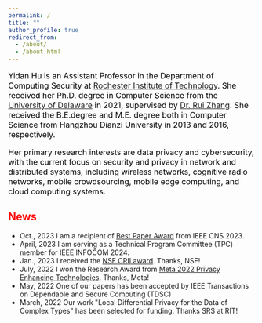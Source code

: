 ```yaml
---
permalink: /
title: ""
author_profile: true
redirect_from: 
  - /about/
  - /about.html
---  
```



<p style='font-size:16px;color:black'>Yidan Hu is an Assistant Professor in the Department of Computing Security at <a href='https://www.rit.edu/' target='_blank'>Rochester Institute of Technology</a>. She received her Ph.D. degree in Computer Science from the <a href='https://www.udel.edu/' target='_blank'>University of Delaware</a> in 2021, supervised by <a href='https://www.eecis.udel.edu/~ruizhang/' target='_blank'>Dr. Rui Zhang</a>. She received the B.E.degree and M.E. degree both in Computer Science from Hangzhou Dianzi University in 2013 and 2016, respectively.</p>  

<p style='font-size:16px;color:black'>Her primary research interests are data privacy and cybersecurity, with the current focus on security and privacy in network and distributed systems, including wireless networks, cognitive radio networks, mobile crowdsourcing, mobile edge computing, and cloud computing systems.</p>  

<h2 style='color:red'>News</h2><ul><li>Oct., 2023   I am a recipient of <a href='https://cns2023.ieee-cns.org/' target='_blank'>Best Paper Award</a> from IEEE CNS 2023.</li><li>April, 2023   I am serving as a Technical Program Committee (TPC) member for IEEE INFOCOM 2024.</li><li>Jan., 2023   I received the <a href='https://www.nsf.gov/awardsearch/showAward?AWD_ID=2245689&HistoricalAwards=false' target='_blank'>NSF CRII award</a>. Thanks, NSF!</li><li>July, 2022   I won the Research Award from <a href='https://research.facebook.com/blog/2022/8/announcing-the-winners-of-the-2022-privacy-enhancing-technologies-request-for-proposals/' target='_blank'>Meta 2022 Privacy Enhancing Technologies</a>. Thanks, Meta!</li><li>May, 2022   One of our papers has been accepted by IEEE Transactions on Dependable and Secure Computing (TDSC)</li><li>March, 2022   Our work &quot;Local Differential Privacy for the Data of Complex Types&quot; has been selected for funding. Thanks SRS at RIT!</li></ul>



